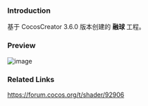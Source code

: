 ### Introduction
基于 CocosCreator 3.6.0 版本创建的 **融球** 工程。

### Preview
![image](../../../gif/202202/2022022413.gif)

### Related Links
https://forum.cocos.org/t/shader/92906
